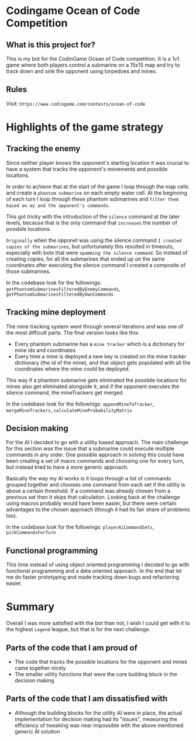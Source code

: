 # Codingame Ocean of Code Competition

## What is this project for?

This is my bot for the CodinGame Ocean of Code competition. It is a 1v1 game where both players control a submarine on a 15x15 map and try to track down and sink the opponent using torpedoes and mines.

## Rules

Visit: `https://www.codingame.com/contests/ocean-of-code`

# Highlights of the game strategy

## Tracking the enemy

Since neither player knows the opponent's starting location it was crucial to have a system that tracks the opponent's movements and possible locations.

In order to achieve that at the start of the game I loop through the map cells and create a `phantom submarine` on each empty water cell. At the beginning of each turn I loop through these phantom submarines and `filter them based on my and the opponent's commands`.

This got tricky with the introduction of the `silence` command at the later levels, because that is the only command that `increases` the number of possbile locations.

`Originally` when the opponet was using the silence command `I created copies of the submarines`, but unfortunately this resulted in timeouts, especially with bots that were `spamming the silence command`. So instead of creating copies, for all the submarines that ended up on the same coordinates after executing the silence command I created a composite of those submarines.

In the codebase look for the followings: `getPhantomSubmarinesFilteredByEnemyCommands`, `getPhantomSubmarinesFilteredByOwnCommands`

## Tracking mine deployment

The mine tracking system went through several iterations and was one of the most difficult parts. The final version looks like this:

- Every phantom submarine has a `mine tracker` which is a dictionary for mine ids and coordinates
- Every time a mine is deployed a new key is created on the mine tracker dictionary (the id of the mine), and that object gets populated with all the coordinates where the mine could be deployed.

This way if a phantom submarine gets eliminated the possbile locations for mines also get eliminated alongside it, and if the opponent executes the silence command, the mineTrackers get merged.

In the codebase look for the followings: `appendMineToTracker`, `mergeMineTrackers`, `calculateMineProbabilityMatrix`

## Decision making

For the AI I decided to go with a utility based approach. The main challenge for this section was the issue that a submarine could execute multiple commands in any order. One possible approach in solving this could have been creating a set of macro commands and choosing one for every turn, but instead tried to have a more generic approach.

Basically the way my AI works is it loops through a list of commands grouped together and chooses one command from each set if the utility is above a certain threshold. If a command was already chosen from a previous set then it skips that calculation. Looking back at the challenge using macros probably would have been easier, but there were certain advantages to the chosen approach (though it had its fair share of problems too).

In the codebase look for the followings: `playerAiCommandSets`, `pickCommandsForTurn`

## Functional programming

This time instead of using object oriented programming I decided to go with functional programming and a data oriented approach. In the end that let me do faster prototyping and made tracking down bugs and refactoring easier.

# Summary

Overall I was more satisfied with the bot than not, I wish I could get with it to the highest `Legend` league, but that is for the next challenge.

## Parts of the code that I am proud of

- The code that tracks the possible locations for the opponent and mines came together nicely
- The smaller utility functions that were the core building block in the decision making

## Parts of the code that I am dissatisfied with

- Although the building blocks for the utility AI were in place, the actual implementation for decision making had its "issues", measuring the efficiency of tweaking was near impossible with the above mentioned generic AI solution
